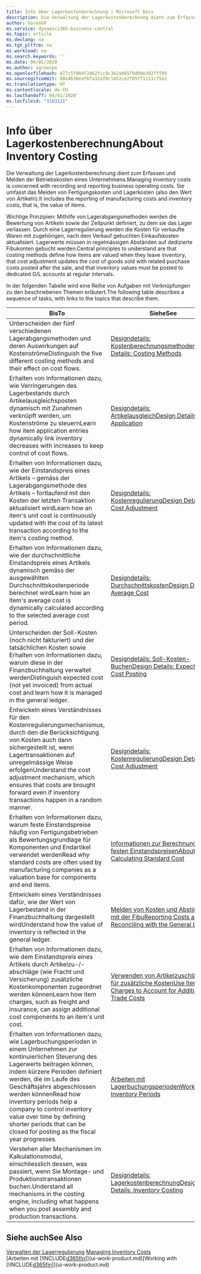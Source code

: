 ```yaml
---
title: Info über Lagerkostenberechnung | Microsoft Docs
description: Die Verwaltung der Lagerkostenberechnung dient zum Erfassen und Melden der Betriebskosten eines Unternehmens. Sie umfasst das Melden von Fertigungskosten und Lagerkosten (also den Wert von Artikeln).
author: SorenGP
ms.service: dynamics365-business-central
ms.topic: article
ms.devlang: na
ms.tgt_pltfrm: na
ms.workload: na
ms.search.keywords: ''
ms.date: 04/01/2020
ms.author: sgroespe
ms.openlocfilehash: 477c5f004f2d62fcc9c3b2a065f9d00e382fff09
ms.sourcegitcommit: 88e4b30eaf6fa32af0c1452ce2f85ff1111c75e2
ms.translationtype: HT
ms.contentlocale: de-CH
ms.lasthandoff: 04/01/2020
ms.locfileid: "3183121"
---
```

# <a name="about-inventory-costing"></a><span data-ttu-id="ab34c-104">Info über Lagerkostenberechnung</span><span class="sxs-lookup"><span data-stu-id="ab34c-104">About Inventory Costing</span></span>
<span data-ttu-id="ab34c-105">Die Verwaltung der Lagerkostenberechnung dient zum Erfassen und Melden der Betriebskosten eines Unternehmens.</span><span class="sxs-lookup"><span data-stu-id="ab34c-105">Managing inventory costs is concerned with recording and reporting business operating costs.</span></span> <span data-ttu-id="ab34c-106">Sie umfasst das Melden von Fertigungskosten und Lagerkosten (also den Wert von Artikeln).</span><span class="sxs-lookup"><span data-stu-id="ab34c-106">It includes the reporting of manufacturing costs and inventory costs, that is, the value of items.</span></span>  

 <span data-ttu-id="ab34c-107">Wichtige Prinzipien: Mithilfe von Lagerabgangsmethoden werden die Bewertung von Artikeln sowie der Zeitpunkt definiert, zu dem sie das Lager verlassen. Durch eine Lagerregulierung werden die Kosten für verkaufte Waren mit zugehörigen, nach dem Verkauf gebuchten Einkaufskosten aktualisiert. Lagerwerte müssen in regelmässigen Abständen auf dedizierte Fibukonten gebucht werden.</span><span class="sxs-lookup"><span data-stu-id="ab34c-107">Central principles to understand are that costing methods define how items are valued when they leave inventory, that cost adjustment updates the cost of goods sold with related purchase costs posted after the sale, and that inventory values must be posted to dedicated G/L accounts at regular intervals.</span></span>  

 <span data-ttu-id="ab34c-108">In der folgenden Tabelle wird eine Reihe von Aufgaben mit Verknüpfungen zu den beschriebenen Themen erläutert.</span><span class="sxs-lookup"><span data-stu-id="ab34c-108">The following table describes a sequence of tasks, with links to the topics that describe them.</span></span>   

|<span data-ttu-id="ab34c-109">**Bis**</span><span class="sxs-lookup"><span data-stu-id="ab34c-109">**To**</span></span>|<span data-ttu-id="ab34c-110">**Siehe**</span><span class="sxs-lookup"><span data-stu-id="ab34c-110">**See**</span></span>|  
|------------|-------------|  
|<span data-ttu-id="ab34c-111">Unterscheiden der fünf verschiedenen Lagerabgangsmethoden und deren Auswirkungen auf Kostenströme</span><span class="sxs-lookup"><span data-stu-id="ab34c-111">Distinguish the five different costing methods and their effect on cost flows.</span></span>|[<span data-ttu-id="ab34c-112">Designdetails: Kostenberechnungsmethoden</span><span class="sxs-lookup"><span data-stu-id="ab34c-112">Design Details: Costing Methods</span></span>](design-details-costing-methods.md)|  
|<span data-ttu-id="ab34c-113">Erhalten von Informationen dazu, wie Verringerungen des Lagerbestands durch Artikelausgleichsposten dynamisch mit Zunahmen verknüpft werden, um Kostenströme zu steuern</span><span class="sxs-lookup"><span data-stu-id="ab34c-113">Learn how item application entries dynamically link inventory decreases with increases to keep control of cost flows.</span></span>|[<span data-ttu-id="ab34c-114">Designdetails: Artikelausgleich</span><span class="sxs-lookup"><span data-stu-id="ab34c-114">Design Details: Item Application</span></span>](design-details-item-application.md)|  
|<span data-ttu-id="ab34c-115">Erhalten von Informationen dazu, wie der Einstandspreis eines Artikels – gemäss der Lagerabgangsmethode des Artikels – fortlaufend mit den Kosten der letzten Transaktion aktualisiert wird</span><span class="sxs-lookup"><span data-stu-id="ab34c-115">Learn how an item's unit cost is continuously updated with the cost of its latest transaction according to the item's costing method.</span></span>|[<span data-ttu-id="ab34c-116">Designdetails: Kostenregulierung</span><span class="sxs-lookup"><span data-stu-id="ab34c-116">Design Details: Cost Adjustment</span></span>](design-details-cost-adjustment.md)|  
|<span data-ttu-id="ab34c-117">Erhalten von Informationen dazu, wie der durchschnittliche Einstandspreis eines Artikels dynamisch gemäss der ausgewählten Durchschnittskostenperiode berechnet wird</span><span class="sxs-lookup"><span data-stu-id="ab34c-117">Learn how an item's average cost is dynamically calculated according to the selected average cost period.</span></span>|[<span data-ttu-id="ab34c-118">Designdetails: Durchschnittskosten</span><span class="sxs-lookup"><span data-stu-id="ab34c-118">Design Details: Average Cost</span></span>](design-details-average-cost.md)|  
|<span data-ttu-id="ab34c-119">Unterscheiden der Soll-Kosten (noch nicht fakturiert) und der tatsächlichen Kosten sowie Erhalten von Informationen dazu, warum diese in der Finanzbuchhaltung verwaltet werden</span><span class="sxs-lookup"><span data-stu-id="ab34c-119">Distinguish expected cost (not yet invoiced) from actual cost and learn how it is managed in the general ledger.</span></span>|[<span data-ttu-id="ab34c-120">Designdetails: Soll-Kosten-Buchen</span><span class="sxs-lookup"><span data-stu-id="ab34c-120">Design Details: Expected Cost Posting</span></span>](design-details-expected-cost-posting.md)|  
|<span data-ttu-id="ab34c-121">Entwickeln eines Verständnisses für den Kostenregulierungsmechanismus, durch den die Berücksichtigung von Kosten auch dann sichergestellt ist, wenn Lagertransaktionen auf unregelmässige Weise erfolgen</span><span class="sxs-lookup"><span data-stu-id="ab34c-121">Understand the cost adjustment mechanism, which ensures that costs are brought forward even if inventory transactions happen in a random manner.</span></span>|[<span data-ttu-id="ab34c-122">Designdetails: Kostenregulierung</span><span class="sxs-lookup"><span data-stu-id="ab34c-122">Design Details: Cost Adjustment</span></span>](design-details-cost-adjustment.md)|  
|<span data-ttu-id="ab34c-123">Erhalten von Informationen dazu, warum feste Einstandspreise häufig von Fertigungsbetrieben als Bewertungsgrundlage für Komponenten und Endartikel verwendet werden</span><span class="sxs-lookup"><span data-stu-id="ab34c-123">Read why standard costs are often used by manufacturing companies as a valuation base for components and end items.</span></span>|[<span data-ttu-id="ab34c-124">Informationen zur Berechnung von festen Einstandspreisen</span><span class="sxs-lookup"><span data-stu-id="ab34c-124">About Calculating Standard Cost</span></span>](finance-about-calculating-standard-cost.md)|  
|<span data-ttu-id="ab34c-125">Entwickeln eines Verständnisses dafür, wie der Wert von Lagerbestand in der Finanzbuchhaltung dargestellt wird</span><span class="sxs-lookup"><span data-stu-id="ab34c-125">Understand how the value of inventory is reflected in the general ledger.</span></span>|[<span data-ttu-id="ab34c-126">Melden von Kosten und Abstimmen mit der Fibu</span><span class="sxs-lookup"><span data-stu-id="ab34c-126">Reporting Costs and Reconciling with the General Ledger</span></span>](finance-report-costs-and-reconcile-with-the-general-ledger.md)|  
|<span data-ttu-id="ab34c-127">Erhalten von Informationen dazu, wie dem Einstandspreis eines Artikels durch Artikelzu-/-abschläge (wie Fracht und Versicherung) zusätzliche Kostenkomponenten zugeordnet werden können</span><span class="sxs-lookup"><span data-stu-id="ab34c-127">Learn how item charges, such as freight and insurance, can assign additional cost components to an item's unit cost.</span></span>|[<span data-ttu-id="ab34c-128">Verwenden von Artikelzuschlägen für zusätzliche Kosten</span><span class="sxs-lookup"><span data-stu-id="ab34c-128">Use Item Charges to Account for Additional Trade Costs</span></span>](payables-how-assign-item-charges.md)|  
|<span data-ttu-id="ab34c-129">Erhalten von Informationen dazu, wie Lagerbuchungsperioden in einem Unternehmen zur kontinuierlichen Steuerung des Lagerwerts beitragen können, indem kürzere Perioden definiert werden, die im Laufe des Geschäftsjahrs abgeschlossen werden können</span><span class="sxs-lookup"><span data-stu-id="ab34c-129">Read how inventory periods help a company to control inventory value over time by defining shorter periods that can be closed for posting as the fiscal year progresses.</span></span>|[<span data-ttu-id="ab34c-130">Arbeiten mit Lagerbuchungsperioden</span><span class="sxs-lookup"><span data-stu-id="ab34c-130">Work with Inventory Periods</span></span>](finance-how-to-work-with-inventory-periods.md)|  
|<span data-ttu-id="ab34c-131">Verstehen aller Mechanismen im Kalkulationsmodul, einschliesslich dessen, was passiert, wenn Sie Montage- und Produktionstransaktionen buchen.</span><span class="sxs-lookup"><span data-stu-id="ab34c-131">Understand all mechanisms in the costing engine, including what happens when you post assembly and production transactions.</span></span>|[<span data-ttu-id="ab34c-132">Designdetails: Lagerkostenberechnung</span><span class="sxs-lookup"><span data-stu-id="ab34c-132">Design Details: Inventory Costing</span></span>](design-details-inventory-costing.md)|  

## <a name="see-also"></a><span data-ttu-id="ab34c-133">Siehe auch</span><span class="sxs-lookup"><span data-stu-id="ab34c-133">See Also</span></span>
<span data-ttu-id="ab34c-134">[Verwalten der Lagerregulierung](finance-manage-inventory-costs.md)  </span><span class="sxs-lookup"><span data-stu-id="ab34c-134">[Managing Inventory Costs](finance-manage-inventory-costs.md)  </span></span>  
<span data-ttu-id="ab34c-135">[Arbeiten mit [!INCLUDE[d365fin](includes/d365fin_md.md)]](ui-work-product.md)</span><span class="sxs-lookup"><span data-stu-id="ab34c-135">[Working with [!INCLUDE[d365fin](includes/d365fin_md.md)]](ui-work-product.md)</span></span>
